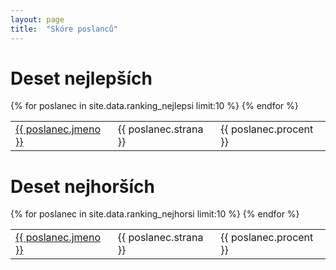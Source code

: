 ```yaml
---
layout: page
title:  "Skóre poslanců"
---
```


<div class="row">
  <div class="col-md-6">
    <h1>Deset nejlepších</h1>
    <table class="table">
    <tbody>
    {% for poslanec in site.data.ranking_nejlepsi limit:10 %}
      <tr>
        <td><a class="page-link" href="{{ poslanec.jmeno | datapage_url: '/li/poslanci' }}">{{ poslanec.jmeno }}</a></td>
        <td>{{ poslanec.strana }}</td>
        <td>{{ poslanec.procent }}</td>
      </tr>
    {% endfor %}
    </tbody>
    </table>
  </div>
  <div class="col-md-6">
    <h1>Deset nejhorších</h1>
    <table class="table">
    <tbody>
    {% for poslanec in site.data.ranking_nejhorsi limit:10 %}
      <td><a class="page-link" href="{{ poslanec.jmeno | datapage_url: '/li/poslanci' }}">{{ poslanec.jmeno }}</a></td>
      <td>{{ poslanec.strana }}</td>
      <td>{{ poslanec.procent }}</td>
    {% endfor %}
    </tbody>
    </table>
  </div>
</div>


<!-- | datapage_url: "/li/poslanci" -->

